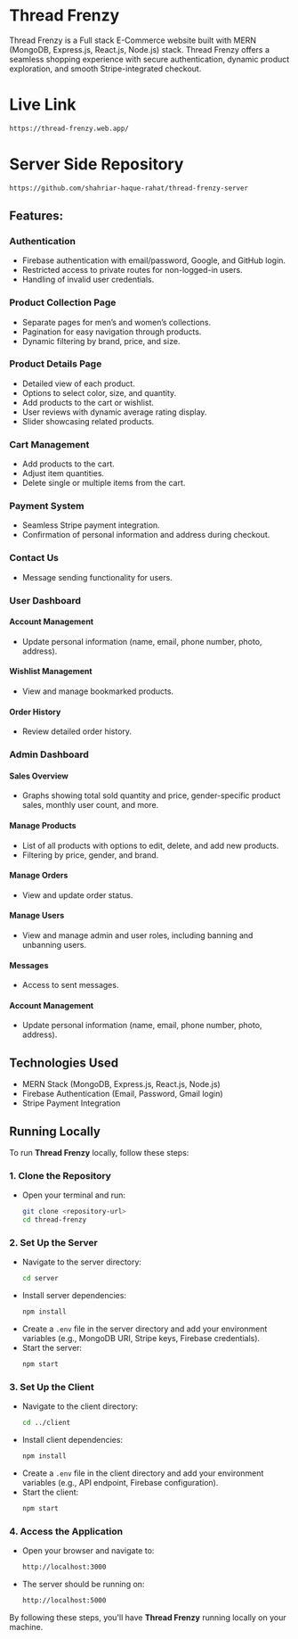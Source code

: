 # Thread Frenzy
Thread Frenzy is a Full stack E-Commerce website built with MERN (MongoDB, Express.js, React.js, Node.js) stack. Thread Frenzy offers a seamless shopping experience with secure authentication, dynamic product exploration, and smooth Stripe-integrated checkout.

# Live Link
  ```bash
  https://thread-frenzy.web.app/
  ```

# Server Side Repository
  ```bash
  https://github.com/shahriar-haque-rahat/thread-frenzy-server
  ```

## Features:

### Authentication
  - Firebase authentication with email/password, Google, and GitHub login.
  - Restricted access to private routes for non-logged-in users.
  - Handling of invalid user credentials.

### Product Collection Page
  - Separate pages for men’s and women’s collections.
  - Pagination for easy navigation through products.
  - Dynamic filtering by brand, price, and size.

### Product Details Page
  - Detailed view of each product.
  - Options to select color, size, and quantity.
  - Add products to the cart or wishlist.
  - User reviews with dynamic average rating display.
  - Slider showcasing related products.

### Cart Management
  - Add products to the cart.
  - Adjust item quantities.
  - Delete single or multiple items from the cart.

### Payment System
  - Seamless Stripe payment integration.
  - Confirmation of personal information and address during checkout.

### Contact Us
  - Message sending functionality for users.

### User Dashboard
#### Account Management
  - Update personal information (name, email, phone number, photo, address).
#### Wishlist Management
  - View and manage bookmarked products.
#### Order History
  - Review detailed order history.

### Admin Dashboard
#### Sales Overview
  - Graphs showing total sold quantity and price, gender-specific product sales, monthly user count, and more.
#### Manage Products
  - List of all products with options to edit, delete, and add new products.
  - Filtering by price, gender, and brand.
#### Manage Orders
  - View and update order status.
#### Manage Users
  - View and manage admin and user roles, including banning and unbanning users.
#### Messages
  - Access to sent messages.
#### Account Management
  - Update personal information (name, email, phone number, photo, address).

## Technologies Used
- MERN Stack (MongoDB, Express.js, React.js, Node.js)
- Firebase Authentication (Email, Password, Gmail login)
- Stripe Payment Integration

## Running Locally

To run **Thread Frenzy** locally, follow these steps:

### 1. Clone the Repository
- Open your terminal and run:
  ```bash
  git clone <repository-url>
  cd thread-frenzy
  ```

### 2. Set Up the Server
- Navigate to the server directory:
  ```bash
  cd server
  ```
- Install server dependencies:
  ```bash
  npm install
  ```
- Create a `.env` file in the server directory and add your environment variables (e.g., MongoDB URI, Stripe keys, Firebase credentials).
- Start the server:
  ```bash
  npm start
  ```

### 3. Set Up the Client
- Navigate to the client directory:
  ```bash
  cd ../client
  ```
- Install client dependencies:
  ```bash
  npm install
  ```
- Create a `.env` file in the client directory and add your environment variables (e.g., API endpoint, Firebase configuration).
- Start the client:
  ```bash
  npm start
  ```

### 4. Access the Application
- Open your browser and navigate to:
  ```bash
  http://localhost:3000
  ```
- The server should be running on:
  ```bash
  http://localhost:5000
  ```

By following these steps, you'll have **Thread Frenzy** running locally on your machine.

